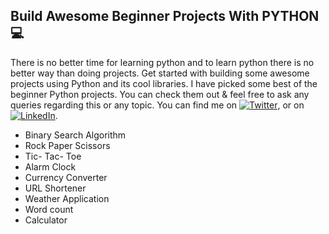 ## Build Awesome Beginner Projects With PYTHON :computer:
 There is no better time for learning python and to learn python there is no better way than doing projects. Get started with building some awesome projects using Python and its cool libraries. I have picked some best of the beginner Python projects. You can check them out & feel free to ask any queries regarding this or any topic. You can find me on [![Twitter][1.2]][1], or on [![LinkedIn][2.2]][2].
 - Binary Search Algorithm
 - Rock Paper Scissors
 - Tic- Tac- Toe
 - Alarm Clock
 - Currency Converter
 - URL Shortener
 - Weather Application
 - Word count
 - Calculator


<!-- Icons -->

[1.2]: http://i.imgur.com/wWzX9uB.png (twitter icon without padding)
[2.2]: https://raw.githubusercontent.com/MartinHeinz/MartinHeinz/master/linkedin-3-16.png (LinkedIn icon without padding)

<!-- Links to your social media accounts -->

[1]: https://twitter.com/i_eeshasri
[2]: https://www.linkedin.com/in/eeshasrivastava02/
